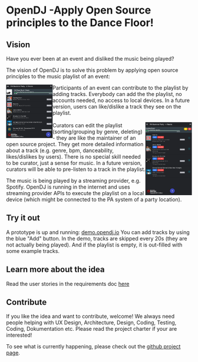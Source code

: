 # OpenDJ -Apply Open Source principles to the Dance Floor! 

## Vision
Have you ever been at an event and disliked the music being played?  




The vision of OpenDJ is to solve this problem by applying open source principles to the music playlist of an event:  

<img src="docs/img/OpenDJExampleViewUser.png" width="25%" align="left"> 
Participants of an event can contribute to the playlist by adding tracks. Everybody can add the the playlist, no accounts needed, no access to local devices. In a future version, users can like/dislike a track they see on the playlist.  
<br/><br/>
<img src="docs/img/OpenDJExampleViewCurator.png" width="25%" align="right"> Curators can edit the playlist (sorting/grouping by genre, deleting) - they are like the maintainer of an open source project. They get more detailed information about a track (e.g. genre, bpm, danceability, likes/dislikes by users). There is no special skill needed to be curator, just a sense for music. In a future version, curators will be able to pre-listen to a track in the playlist.

The music is being played by a streaming provider, e.g. Spotify. OpenDJ is running in the internet and uses streaming provider APIs to execute the playlist on a local device (which might be connected to the PA system of a party location).  




## Try it out
A prototype is up and running: [demo.opendj.io](http://demo.opendj.io)
You can add tracks by using the blue "Add" button.
In the demo, tracks are skipped every 20s (they are not actually being played). And if the playlist is empty, it is out-filled with some example tracks.

## Learn more about the idea
Read the user stories in the requirements doc [here](docs/10requirements/100requirements.md)

## Contribute
If you like the idea and want to contribute, welcome! We always need people helping with UX Design, Architecture, Design, Coding, Testing, Coding, Dokumentation etc.  Please read the project charter if your are interested! 

To see what is currently happening, please check out the [github project page](https://github.com/opendj/opendj/projects?query=is%3Aopen+sort%3Acreated-asc). 